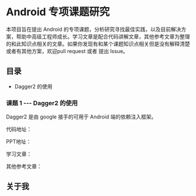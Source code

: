 # Android 专项课题研究

本项目旨在提出 Android 的专项课题，分析研究寻找最佳实践，以及目前解决方案，帮助中高级工程师成长。学习文章是配合代码讲解文章，其他参考文章为整理的和此知识点相关的文章。如果你发现有和某个课题知识点相关但是没有解释清楚或者有其他方案，欢迎pull request 或者 提出 Issue。

## 目录

* Dagger2 的使用


### 课题 1 --- Dagger2 的使用

Dagger2 是由 google 接手的可用于 Android 端的依赖注入框架。

代码地址：

PPT地址：

学习文章：

其他参考文章：

## 关于我
